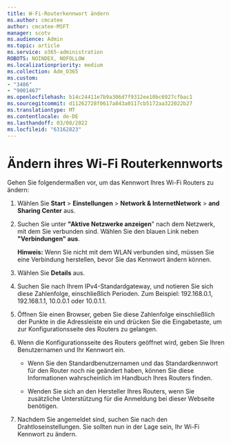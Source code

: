 ```yaml
---
title: W-Fi-Routerkennwort ändern
ms.author: cmcatee
author: cmcatee-MSFT
manager: scotv
ms.audience: Admin
ms.topic: article
ms.service: o365-administration
ROBOTS: NOINDEX, NOFOLLOW
ms.localizationpriority: medium
ms.collection: Adm_O365
ms.custom:
- "3486"
- "9001467"
ms.openlocfilehash: b14c24411e7b9a306d7f9312ee10bc6927cfbac1
ms.sourcegitcommit: d11262728f0617a843a0117cb5172aa322022b27
ms.translationtype: MT
ms.contentlocale: de-DE
ms.lasthandoff: 03/08/2022
ms.locfileid: "63162823"
---
```

# <a name="change-your-wi-fi-router-password"></a>Ändern ihres Wi-Fi Routerkennworts

Gehen Sie folgendermaßen vor, um das Kennwort Ihres Wi-Fi Routers zu ändern:

1. Wählen Sie **Start** >  **Einstellungen** >  **Network & InternetNetwork** >  **and Sharing Center** aus.

2. Suchen Sie unter **"Aktive Netzwerke anzeigen**" nach dem Netzwerk, mit dem Sie verbunden sind. Wählen Sie den blauen Link neben **"Verbindungen" aus**.<br>

   **Hinweis:** Wenn Sie nicht mit dem WLAN verbunden sind, müssen Sie eine Verbindung herstellen, bevor Sie das Kennwort ändern können.

3. Wählen Sie **Details** aus.

4. Suchen Sie nach Ihrem IPv4-Standardgateway, und notieren Sie sich diese Zahlenfolge, einschließlich Perioden. Zum Beispiel: 192.168.0.1, 192.168.1.1, 10.0.0.1 oder 10.0.1.1.

5. Öffnen Sie einen Browser, geben Sie diese Zahlenfolge einschließlich der Punkte in die Adressleiste ein und drücken Sie die Eingabetaste, um zur Konfigurationsseite des Routers zu gelangen.

6. Wenn die Konfigurationsseite des Routers geöffnet wird, geben Sie Ihren Benutzernamen und Ihr Kennwort ein.<br>
   - Wenn Sie den Standardbenutzernamen und das Standardkennwort für den Router noch nie geändert haben, können Sie diese Informationen wahrscheinlich im Handbuch Ihres Routers finden.

   - Wenden Sie sich an den Hersteller Ihres Routers, wenn Sie zusätzliche Unterstützung für die Anmeldung bei dieser Webseite benötigen.

7. Nachdem Sie angemeldet sind, suchen Sie nach den Drahtloseinstellungen. Sie sollten nun in der Lage sein, Ihr Wi-Fi Kennwort zu ändern.
